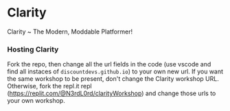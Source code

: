 # Clarity
Clarity ~ The Modern, Moddable Platformer! 

### Hosting Clarity

Fork the repo, then change all the url fields in the code (use vscode and find all instaces of `discountdevs.github.io`) to your own new url. If you want the same workshop to be present, don't change the Clarity workshop URL. Otherwise, fork the repl.it repl (https://replit.com/@N3rdL0rd/clarityWorkshop) and change those urls to your own workshop.
